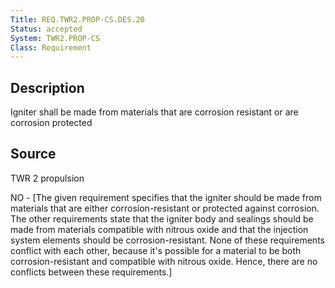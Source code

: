 ```yaml
---
Title: REQ.TWR2.PROP-CS.DES.20
Status: accepted
System: TWR2.PROP-CS
Class: Requirement
---
```


## Description

Igniter shall be made from materials that are corrosion resistant or are corrosion protected

## Source

TWR 2 propulsion


NO - [The given requirement specifies that the igniter should be made from materials that are either corrosion-resistant or protected against corrosion. The other requirements state that the igniter body and sealings should be made from materials compatible with nitrous oxide and that the injection system elements should be corrosion-resistant. None of these requirements conflict with each other, because it's possible for a material to be both corrosion-resistant and compatible with nitrous oxide. Hence, there are no conflicts between these requirements.]